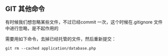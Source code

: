 ## GIT 其他命令



有时候我们想忽略某些文件，不过已经commit 一次，这个时候在.gitignore 文件中进行忽略，是不起作用的

需要用如下命令，去掉已经托管的文件，然后重新提交：

```
git rm --cached application/database.php
```

